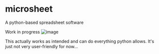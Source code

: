 # microsheet
A python-based spreadsheet software

Work in progress
![image](https://user-images.githubusercontent.com/43155068/124951661-895ad880-dfe1-11eb-9140-f3a7781d1591.png)

This actually works as intended and can do everything python allows. It's just not very user-friendly for now...
